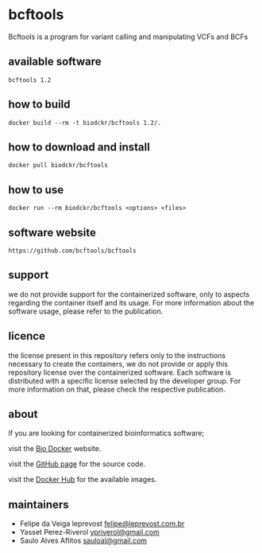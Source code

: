 bcftools
=====
Bcftools is a program for variant calling and manipulating VCFs and BCFs


available software
--------
`bcftools 1.2`


how to build
------------
`docker build --rm -t biodckr/bcftools 1.2/.`


how to download and install
---------------------------
`docker pull biodckr/bcftools`


how to use
------------
`docker run --rm biodckr/bcftools <options> <files>`


software website
----------------
`https://github.com/bcftools/bcftools`


support
-------
we do not provide support for the containerized software, only to aspects regarding the container itself
and its usage. For more information about the software usage, please refer to the publication.


licence
-------
the license present in this repository refers only to the instructions necessary to create the containers, we do not provide or apply this repository license over the containerized software. Each software is distributed with a specific license selected by the developer group. For more information on that, please check the respective publication.


about
-----
If you are looking for containerized bioinformatics software;

visit the [Bio Docker](http://biodocker.github.io "Bio Docker") website.

visit the [GitHub page](https://github.com/BioDocker/) for the source code.

visit the [Docker Hub](https://registry.hub.docker.com/repos/biodckr/) for the available images.


maintainers
-----------
* Felipe da Veiga leprevost <felipe@leprevost.com.br>
* Yasset Perez-Riverol <ypriverol@gmail.com>
* Saulo Alves Aflitos <sauloal@gmail.com>
